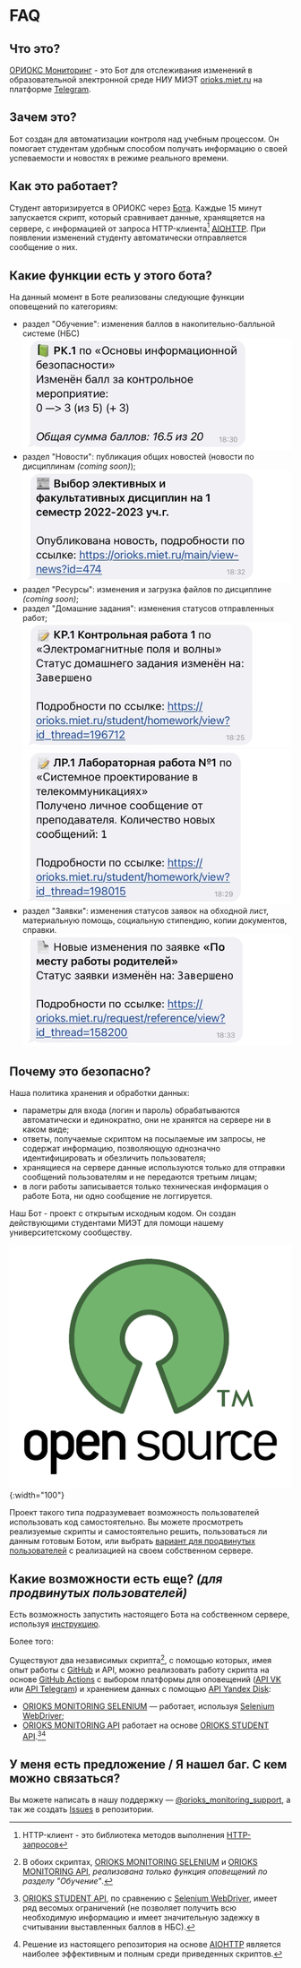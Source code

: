# FAQ

## Что это?
[ОРИОКС Мониторинг](https://t.me/orioks_monitoring_bot) - это Бот для отслеживания изменений в образовательной электронной среде НИУ МИЭТ [orioks.miet.ru](https://orioks.miet.ru/) на платформе [Telegram](https://core.telegram.org/bots/api).

## Зачем это?
Бот создан для автоматизации контроля над учебным процессом. Он помогает студентам удобным способом получать информацию о своей успеваемости и новостях в режиме реального времени. 

## Как это работает?
Студент авторизируется в ОРИОКС через [Бота](https://t.me/orioks_monitoring_bot). Каждые 15 минут запускается скрипт, который сравнивает данные, хранящяется на сервере, с информацией от запроса HTTP-клиента[^1] [AIOHTTP](https://docs.aiohttp.org/en/stable/). При появлении изменений студенту автоматически отправляется сообщение о них.

## Какие функции есть у этого бота?
На данный момент в Боте реализованы следующие функции оповещений по категориям:
- раздел "Обучение": изменения баллов в накопительно-балльной системе (НБС)
  ![](/img/faq/grades.png)
- раздел "Новости": публикация общих новостей (новости по дисциплинам *(coming soon)*);
  ![](/img/faq/news.png)
- раздел "Ресурсы": изменения и загрузка файлов по дисциплине *(coming soon)*;
- раздел "Домашние задания": изменения статусов отправленных работ;
  ![](/img/faq/homework1.png) ![](/img/faq/homework2.png)
- раздел "Заявки": изменения статусов заявок на обходной лист, материальную помощь, социальную стипендию, копии документов, справки.
  ![](/img/faq/requests.png)


## Почему это безопасно?
Наша политика хранения и обработки данных: 

* параметры для входа (логин и пароль) обрабатываются автоматически и единократно, они не хранятся на сервере ни в каком виде;
* ответы, получаемые скриптом на посылаемые им запросы, не содержат информацию, позволяющую однозначно идентифицировать и обезличить пользователя;
* хранящиеся на сервере данные используются только для отправки сообщений пользователям и не передаются третьим лицам;
* в логи работы записывается только техническая информация о работе Бота, ни одно сообщение не логгируется.

Наш Бот - проект с открытым исходным кодом. Он создан действующими студентами МИЭТ для помощи нашему университетскому сообществу.

![](/img/faq/open-source-logo.png){:width="100"}

Проект такого типа подразумевает возможность пользователей использовать код самостоятельно. Вы можете просмотреть реализуемые скрипты и самостоятельно решить, пользоваться ли данным готовым Ботом, или выбрать [вариант для продвинутых пользователей](#какие-возможности-есть-еще-для-продвинутых-пользователей) с реализацией на своем собственном сервере. 


## Какие возможности есть еще? *(для продвинутых пользователей)*
Есть возможность запустить настоящего Бота на собственном сервере, используя [инструкцию](https://github.com/orioks-monitoring/bot#настройка-на-собственном-сервере). 

Более того:

Существуют два независимых скрипта[^2], с помощью которых, имея опыт работы с [GitHub](https://github.com/) и API, можно реализовать работу скрипта на основе [GitHub Actions](https://docs.github.com/en/actions) с выбором платформы для оповещений ([API VK](https://dev.vk.com/) или [API Telegram](https://core.telegram.org/bots/api)) и хранением данных с помощью [API Yandex Disk](https://yandex.ru/dev/disk/rest/):
- [ORIOKS MONITORING SELENIUM](https://github.com/llirrikk/orioks-monitoring-selenium) — работает, используя [Selenium WebDriver](https://www.selenium.dev/documentation/webdriver/);
- [ORIOKS MONITORING API](https://github.com/llirrikk/orioks-monitoring-api) работает на основе [ORIOKS STUDENT API](https://orioks.gitlab.io/student-api/).[^3][^4]


## У меня есть предложение / Я нашел баг. С кем можно связаться?
Вы можете написать в нашу поддержку — [@orioks_monitoring_support](https://t.me/orioks_monitoring_support), а так же создать [Issues](https://github.com/orioks-monitoring/bot/issues) в репозитории.



[^1]: HTTP-клиент - это библиотека методов выполнения [HTTP-запросов](https://habr.com/ru/post/215117/)

[^2]: В обоих скриптах, [ORIOKS MONITORING SELENIUM](https://github.com/llirrikk/orioks-monitoring-selenium) и [ORIOKS MONITORING API](https://github.com/llirrikk/orioks-monitoring-api), *реализована только функция оповещений по разделу "Обучение"*.

[^3]: [ORIOKS STUDENT API](https://orioks.gitlab.io/student-api/), по сравнению с [Selenium WebDriver](https://www.selenium.dev/documentation/webdriver/), имеет ряд весомых ограничений (не позволяет получить всю необходимую информацию и имеет значительную задежку в считывании выставленных баллов в НБС).

[^4]: Решение из настоящего репозитория на основе [AIOHTTP](https://docs.aiohttp.org/en/stable/) является наиболее эффективным и полным среди приведенных скриптов.
